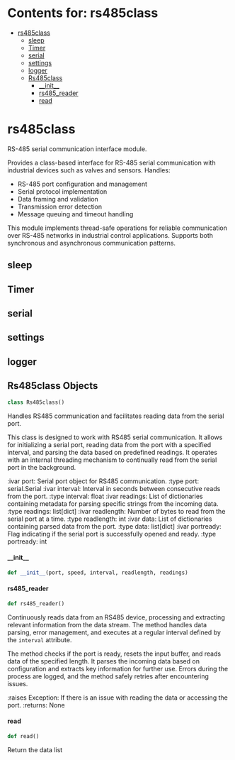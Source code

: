 # Contents for: rs485class

* [rs485class](#rs485class)
  * [sleep](#rs485class.sleep)
  * [Timer](#rs485class.Timer)
  * [serial](#rs485class.serial)
  * [settings](#rs485class.settings)
  * [logger](#rs485class.logger)
  * [Rs485class](#rs485class.Rs485class)
    * [\_\_init\_\_](#rs485class.Rs485class.__init__)
    * [rs485\_reader](#rs485class.Rs485class.rs485_reader)
    * [read](#rs485class.Rs485class.read)

<a id="rs485class"></a>

# rs485class

RS-485 serial communication interface module.

Provides a class-based interface for RS-485 serial communication with
industrial devices such as valves and sensors. Handles:
- RS-485 port configuration and management
- Serial protocol implementation
- Data framing and validation
- Transmission error detection
- Message queuing and timeout handling

This module implements thread-safe operations for reliable communication
over RS-485 networks in industrial control applications. Supports both
synchronous and asynchronous communication patterns.

<a id="rs485class.sleep"></a>

## sleep

<a id="rs485class.Timer"></a>

## Timer

<a id="rs485class.serial"></a>

## serial

<a id="rs485class.settings"></a>

## settings

<a id="rs485class.logger"></a>

## logger

<a id="rs485class.Rs485class"></a>

## Rs485class Objects

```python
class Rs485class()
```

Handles RS485 communication and facilitates reading data from the serial port.

This class is designed to work with RS485 serial communication. It allows
for initializing a serial port, reading data from the port with a specified
interval, and parsing the data based on predefined readings. It operates with
an internal threading mechanism to continually read from the serial port in
the background.

:ivar port: Serial port object for RS485 communication.
:type port: serial.Serial
:ivar interval: Interval in seconds between consecutive reads from the port.
:type interval: float
:ivar readings: List of dictionaries containing metadata for parsing
                specific strings from the incoming data.
:type readings: list[dict]
:ivar readlength: Number of bytes to read from the serial port at a time.
:type readlength: int
:ivar data: List of dictionaries containing parsed data from the port.
:type data: list[dict]
:ivar portready: Flag indicating if the serial port is successfully opened and ready.
:type portready: int

<a id="rs485class.Rs485class.__init__"></a>

#### \_\_init\_\_

```python
def __init__(port, speed, interval, readlength, readings)
```

<a id="rs485class.Rs485class.rs485_reader"></a>

#### rs485\_reader

```python
def rs485_reader()
```

Continuously reads data from an RS485 device, processing and extracting relevant
information from the data stream. The method handles data parsing, error management,
and executes at a regular interval defined by the `interval` attribute.

The method checks if the port is ready, resets the input buffer, and reads data
of the specified length. It parses the incoming data based on configuration and
extracts key information for further use. Errors during the process are logged,
and the method safely retries after encountering issues.

:raises Exception: If there is an issue with reading the data or accessing the
    port.
:returns: None

<a id="rs485class.Rs485class.read"></a>

#### read

```python
def read()
```

Return the data list

